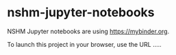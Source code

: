 # nshm-jupyter-notebooks

NSHM Jupyter notebooks are using https://mybinder.org.

To launch this project in your browser,  use the URL .....
